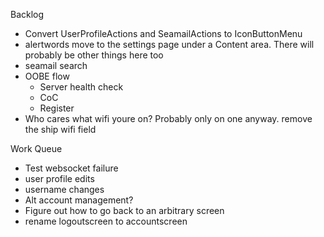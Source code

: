 Backlog
* Convert UserProfileActions and SeamailActions to IconButtonMenu
* alertwords move to the settings page under a Content area. There will probably be other things here too
* seamail search
* OOBE flow
  * Server health check
  * CoC
  * Register
* Who cares what wifi youre on? Probably only on one anyway. remove the ship wifi field

Work Queue
* Test websocket failure
* user profile edits
* username changes
* Alt account management?
* Figure out how to go back to an arbitrary screen
* rename logoutscreen to accountscreen
